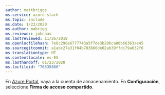 ```yaml
---
author: mattbriggs
ms.service: azure-stack
ms.topic: include
ms.date: 1/22/2020
ms.author: mabrigg
ms.reviewer: johnhas
ms.lastreviewed: 11/26/2018
ms.openlocfilehash: 7e6c298e6777743a5f7de3b20bca80bb6363ae45
ms.sourcegitcommit: a1abc27a31f04b703666de02ab39ffdc79a632f6
ms.translationtype: HT
ms.contentlocale: es-ES
ms.lasthandoff: 01/23/2020
ms.locfileid: "76535860"
---
```

En [Azure Portal](https://portal.azure.com/), vaya a la cuenta de almacenamiento. En **Configuración**, seleccione **Firma de acceso compartido**.
